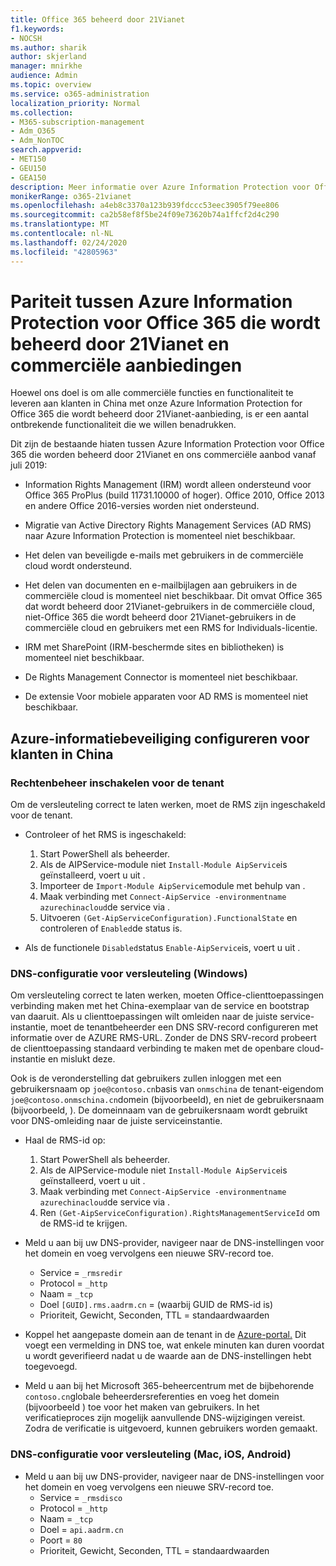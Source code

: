 ```yaml
---
title: Office 365 beheerd door 21Vianet
f1.keywords:
- NOCSH
ms.author: sharik
author: skjerland
manager: mnirkhe
audience: Admin
ms.topic: overview
ms.service: o365-administration
localization_priority: Normal
ms.collection:
- M365-subscription-management
- Adm_O365
- Adm_NonTOC
search.appverid:
- MET150
- GEU150
- GEA150
description: Meer informatie over Azure Information Protection voor Office 365 wordt beheerd door 21Vianet en hoe u deze configureert voor klanten in China.
monikerRange: o365-21vianet
ms.openlocfilehash: a4eb8c3370a123b939fdccc53eec3905f79ee806
ms.sourcegitcommit: ca2b58ef8f5be24f09e73620b74a1ffcf2d4c290
ms.translationtype: MT
ms.contentlocale: nl-NL
ms.lasthandoff: 02/24/2020
ms.locfileid: "42805963"
---
```

# <a name="parity-between-azure-information-protection-for-office-365-operated-by-21vianet-and-commercial-offerings"></a>Pariteit tussen Azure Information Protection voor Office 365 die wordt beheerd door 21Vianet en commerciële aanbiedingen

Hoewel ons doel is om alle commerciële functies en functionaliteit te leveren aan klanten in China met onze Azure Information Protection for Office 365 die wordt beheerd door 21Vianet-aanbieding, is er een aantal ontbrekende functionaliteit die we willen benadrukken.

Dit zijn de bestaande hiaten tussen Azure Information Protection voor Office 365 die worden beheerd door 21Vianet en ons commerciële aanbod vanaf juli 2019:

- Information Rights Management (IRM) wordt alleen ondersteund voor Office 365 ProPlus (build 11731.10000 of hoger). Office 2010, Office 2013 en andere Office 2016-versies worden niet ondersteund.

- Migratie van Active Directory Rights Management Services (AD RMS) naar Azure Information Protection is momenteel niet beschikbaar.
  
- Het delen van beveiligde e-mails met gebruikers in de commerciële cloud wordt ondersteund.
  
- Het delen van documenten en e-mailbijlagen aan gebruikers in de commerciële cloud is momenteel niet beschikbaar. Dit omvat Office 365 dat wordt beheerd door 21Vianet-gebruikers in de commerciële cloud, niet-Office 365 die wordt beheerd door 21Vianet-gebruikers in de commerciële cloud en gebruikers met een RMS for Individuals-licentie.
  
- IRM met SharePoint (IRM-beschermde sites en bibliotheken) is momenteel niet beschikbaar.
  
- De Rights Management Connector is momenteel niet beschikbaar.
  
- De extensie Voor mobiele apparaten voor AD RMS is momenteel niet beschikbaar.

## <a name="configuring-azure-information-protection-for-customers-in-china"></a>Azure-informatiebeveiliging configureren voor klanten in China

### <a name="enable-rights-management-for-the-tenant"></a>Rechtenbeheer inschakelen voor de tenant

Om de versleuteling correct te laten werken, moet de RMS zijn ingeschakeld voor de tenant.

- Controleer of het RMS is ingeschakeld:
  1. Start PowerShell als beheerder.
  2. Als de AIPService-module niet `Install-Module AipService`is geïnstalleerd, voert u uit .
  3. Importeer de `Import-Module AipService`module met behulp van .
  4. Maak verbinding met `Connect-AipService -environmentname azurechinacloud`de service via .
  5. Uitvoeren `(Get-AipServiceConfiguration).FunctionalState` en controleren of `Enabled`de status is.

- Als de functionele `Disabled`status `Enable-AipService`is, voert u uit .

### <a name="dns-configuration-for-encryption-windows"></a>DNS-configuratie voor versleuteling (Windows)

Om versleuteling correct te laten werken, moeten Office-clienttoepassingen verbinding maken met het China-exemplaar van de service en bootstrap van daaruit. Als u clienttoepassingen wilt omleiden naar de juiste service-instantie, moet de tenantbeheerder een DNS SRV-record configureren met informatie over de AZURE RMS-URL. Zonder de DNS SRV-record probeert de clienttoepassing standaard verbinding te maken met de openbare cloud-instantie en mislukt deze.

Ook is de veronderstelling dat gebruikers zullen inloggen met een gebruikersnaam op `joe@contoso.cn`basis van `onmschina` de tenant-eigendom `joe@contoso.onmschina.cn`domein (bijvoorbeeld), en niet de gebruikersnaam (bijvoorbeeld, ). De domeinnaam van de gebruikersnaam wordt gebruikt voor DNS-omleiding naar de juiste serviceinstantie.

- Haal de RMS-id op:
  1. Start PowerShell als beheerder.
  2. Als de AIPService-module niet `Install-Module AipService`is geïnstalleerd, voert u uit .
  3. Maak verbinding met `Connect-AipService -environmentname azurechinacloud`de service via .
  4. Ren `(Get-AipServiceConfiguration).RightsManagementServiceId` om de RMS-id te krijgen.

- Meld u aan bij uw DNS-provider, navigeer naar de DNS-instellingen voor het domein en voeg vervolgens een nieuwe SRV-record toe.
  - Service = `_rmsredir`
  - Protocol = `_http`
  - Naam = `_tcp`
  - Doel `[GUID].rms.aadrm.cn` = (waarbij GUID de RMS-id is)
  - Prioriteit, Gewicht, Seconden, TTL = standaardwaarden

- Koppel het aangepaste domein aan de tenant in de [Azure-portal.](https://portal.azure.cn/#blade/Microsoft_AAD_IAM/ActiveDirectoryMenuBlade/Domains) Dit voegt een vermelding in DNS toe, wat enkele minuten kan duren voordat u wordt geverifieerd nadat u de waarde aan de DNS-instellingen hebt toegevoegd.

- Meld u aan bij het Microsoft 365-beheercentrum met de bijbehorende `contoso.cn`globale beheerdersreferenties en voeg het domein (bijvoorbeeld ) toe voor het maken van gebruikers. In het verificatieproces zijn mogelijk aanvullende DNS-wijzigingen vereist. Zodra de verificatie is uitgevoerd, kunnen gebruikers worden gemaakt.

### <a name="dns-configuration-for-encryption-mac-ios-android"></a>DNS-configuratie voor versleuteling (Mac, iOS, Android)

- Meld u aan bij uw DNS-provider, navigeer naar de DNS-instellingen voor het domein en voeg vervolgens een nieuwe SRV-record toe.
  - Service = `_rmsdisco`
  - Protocol = `_http`
  - Naam = `_tcp`
  - Doel = `api.aadrm.cn`
  - Poort = `80`
  - Prioriteit, Gewicht, Seconden, TTL = standaardwaarden

